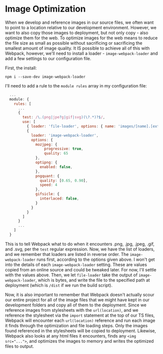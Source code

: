 # Image Optimization

When we develop and reference images in our source files, we often want to point to a location relative to our development environment. However, we want to also copy those images to deployment, but not only copy - also optimize them for the web. To optimize images for the web means to reduce the file size as small as possible without sacrificing or sacrificing the smallest amount of image quality. It IS possible to achieve all of this with Webpack, however, we'll need to install a loader - `image-webpack-loader` and add a few settings to our configuration file.

First, the install:

`npm i --save-dev image-webpack-loader`

I'll need to add a rule to the `module rules` array in my configuration file:

```javascript
  ...
  module: {
    rules: [
      ...
      {
        test: /\.(png|jpe?g|gif|svg)(\?.*)?$/,
        use: [
          { loader: 'file-loader', options: { name: 'images/[name].[ext]' } },
          {
            loader: 'image-webpack-loader',
            options: {
              mozjpeg: {
                  progressive: true,
                  quality: 65
              },
              optipng: {
                enabled: false,
              },
              pngquant: {
                quality: [0.65, 0.90],
                speed: 4
              },
              gifsicle: {
                interlaced: false,
              }
            }
          }
        ]
      }
      ...
    ]
  }
```

This is to tell Webpack what to do when it encounters .png, .jpg, .jpeg, .gif, and .svg, per the `test` regular expression. Now, we have the list of loaders, and we remember that loaders are listed in reverse order. The `image-webpack-loader` runs first, according to the options given above. I won't get into the details of each `image-webpack-loader` setting. These are values copied from an online source and could be tweaked later. For now, I'll settle with the values above. Then, we let `file-loader` take the output of `image-webpack-loader`, which is bytes, and write the file to the specified path at deployment (which is `/dist` if we run the build script).

Now, it is also important to remember that Webpack doesn't actually scour our entire project for all of the image files that we might have kept in our development folders and copy all of them to the deployment. Since we reference images from stylesheets with the `url(location)`, and we reference the stylesheet via the `import` statement at the top of our TS files, Webpack will encounter each `url(location)` reference and run each image it finds through the optimization and file loading steps. Only the images found referenced in the stylesheets will be copied to deployment. Likewise, Webpack also looks at any html files it encounters, finds any `<img src="...">`, and optimizes the images to memory and writes the optimized files to output.

